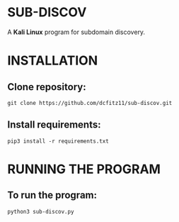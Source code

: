 # SUB-DISCOV
A **Kali Linux** program for subdomain discovery.


# INSTALLATION
## Clone repository:
`git clone https://github.com/dcfitz11/sub-discov.git`

## Install requirements:
`pip3 install -r requirements.txt`

# RUNNING THE PROGRAM
## To run the program:
`python3 sub-discov.py`
